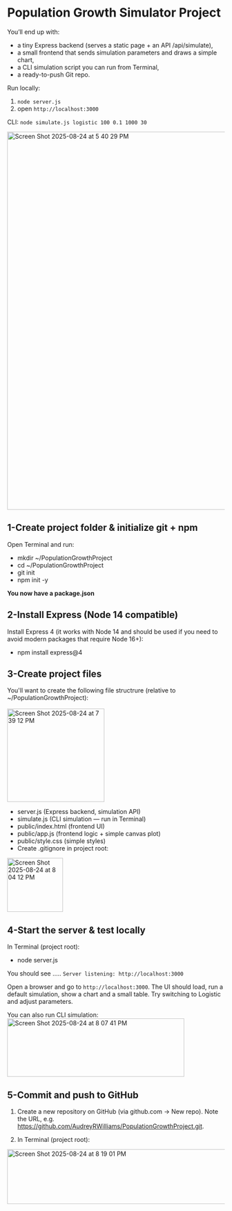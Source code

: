 # Population Growth Simulator Project
You’ll end up with:
- a tiny Express backend (serves a static page + an API /api/simulate),
- a small frontend that sends simulation parameters and draws a simple chart,
- a CLI simulation script you can run from Terminal,
- a ready-to-push Git repo. <br>

Run locally:
1. `node server.js`
2. open `http://localhost:3000`

CLI:
`node simulate.js logistic 100 0.1 1000 30`

<img width="695" height="876" alt="Screen Shot 2025-08-24 at 5 40 29 PM" src="https://github.com/user-attachments/assets/5a559fd0-2ae5-4bf6-874e-6d1e85a54ed8" />

## 1-Create project folder & initialize git + npm
Open Terminal and run:
- mkdir ~/PopulationGrowthProject
- cd ~/PopulationGrowthProject
- git init
- npm init -y <br>

<b>You now have a package.json</b>

## 2-Install Express (Node 14 compatible)
Install Express 4 (it works with Node 14 and should be used if you need to avoid modern packages that require Node 16+):
- npm install express@4

## 3-Create project files
You'll want to create the following file structrure (relative to ~/PopulationGrowthProject): <br><br>
<img width="225" height="216" alt="Screen Shot 2025-08-24 at 7 39 12 PM" src="https://github.com/user-attachments/assets/a23b69b3-7068-4dcb-8608-475a87afbbe5" />

- server.js (Express backend, simulation API)
- simulate.js (CLI simulation — run in Terminal)
- public/index.html (frontend UI)
- public/app.js (frontend logic + simple canvas plot)
- public/style.css (simple styles)
- Create .gitignore in project root:
<img width="129" height="125" alt="Screen Shot 2025-08-24 at 8 04 12 PM" src="https://github.com/user-attachments/assets/e32ad97c-49f0-4273-b3e5-addf495935ab" />

## 4-Start the server & test locally
In Terminal (project root):
- node server.js <br>

You should see ..... `Server listening: http://localhost:3000` 

Open a browser and go to `http://localhost:3000`. The UI should load, run a default simulation, show a chart and a small table. Try switching to Logistic and adjust parameters.

You can also run CLI simulation: <br>
<img width="410" height="135" alt="Screen Shot 2025-08-24 at 8 07 41 PM" src="https://github.com/user-attachments/assets/fc61ff73-cd0f-4922-b599-e5e104552377" />

## 5-Commit and push to GitHub
1. Create a new repository on GitHub (via github.com -> New repo). Note the URL, e.g. https://github.com/AudreyRWilliams/PopulationGrowthProject.git.

2. In Terminal (project root): <br>
<img width="696" height="127" alt="Screen Shot 2025-08-24 at 8 19 01 PM" src="https://github.com/user-attachments/assets/57a4f0c1-c098-42f1-bfe2-b3bc832a22fd" />
